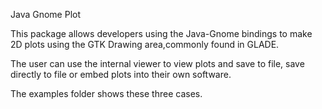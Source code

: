 Java Gnome Plot


This package allows developers using the Java-Gnome bindings to make 2D plots using the GTK Drawing area,commonly found in GLADE.

The user can use the internal viewer to view plots and save to file, save directly to file or embed plots into their own software. 

The examples folder shows these three cases.